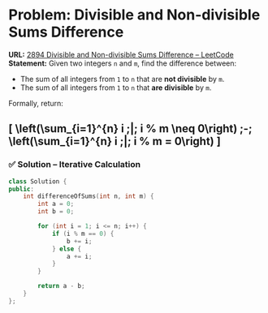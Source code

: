 # Problem: Divisible and Non-divisible Sums Difference  

**URL:** [2894 Divisible and Non-divisible Sums Difference – LeetCode](https://leetcode.com/problems/divisible-and-non-divisible-sums-difference/description/?envType=problem-list-v2&envId=math)  
**Statement:** Given two integers `n` and `m`, find the difference between:  

- The sum of all integers from `1` to `n` that are **not divisible** by `m`.  
- The sum of all integers from `1` to `n` that **are divisible** by `m`.  

Formally, return:  

\[
\left(\sum_{i=1}^{n} i \;|\; i \% m \neq 0\right) \;-\; \left(\sum_{i=1}^{n} i \;|\; i \% m = 0\right)
\]  
---

### ✅ Solution – Iterative Calculation  
```cpp
class Solution {
public:
    int differenceOfSums(int n, int m) {
        int a = 0;
        int b = 0;

        for (int i = 1; i <= n; i++) {
            if (i % m == 0) {
                b += i;
            } else {
                a += i;
            }
        }

        return a - b;
    }
};
```